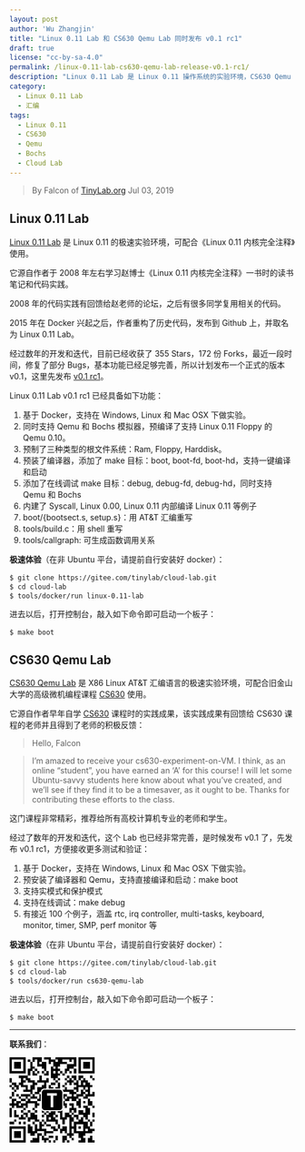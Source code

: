 ```yaml
---
layout: post
author: 'Wu Zhangjin'
title: "Linux 0.11 Lab 和 CS630 Qemu Lab 同时发布 v0.1 rc1"
draft: true
license: "cc-by-sa-4.0"
permalink: /linux-0.11-lab-cs630-qemu-lab-release-v0.1-rc1/
description: "Linux 0.11 Lab 是 Linux 0.11 操作系统的实验环境，CS630 Qemu Lab 是 X86 Linux 汇编语言实验环境，两个环境于 2019年7月3日 同时发布 v0.1 rc1"
category:
  - Linux 0.11 Lab
  - 汇编
tags:
  - Linux 0.11
  - CS630
  - Qemu
  - Bochs
  - Cloud Lab
---
```


> By Falcon of [TinyLab.org][1]
> Jul 03, 2019

## Linux 0.11 Lab

[Linux 0.11 Lab](/linux-0.11-lab) 是 Linux 0.11 的极速实验环境，可配合《Linux 0.11 内核完全注释》使用。

它源自作者于 2008 年左右学习赵博士《Linux 0.11 内核完全注释》一书时的读书笔记和代码实践。

2008 年的代码实践有回馈给赵老师的论坛，之后有很多同学复用相关的代码。

2015 年在 Docker 兴起之后，作者重构了历史代码，发布到 Github 上，并取名为 Linux 0.11 Lab。

经过数年的开发和迭代，目前已经收获了 355 Stars，172 份 Forks，最近一段时间，修复了部分 Bugs，基本功能已经足够完善，所以计划发布一个正式的版本 v0.1，这里先发布 [v0.1 rc1](https://gitee.com/tinylab/linux-0.11-lab/tree/v0.1-rc1/)。

Linux 0.11 Lab v0.1 rc1 已经具备如下功能：

1. 基于 Docker，支持在 Windows, Linux 和 Mac OSX 下做实验。
2. 同时支持 Qemu 和 Bochs 模拟器，预编译了支持 Linux 0.11 Floppy 的 Qemu 0.10。
3. 预制了三种类型的根文件系统：Ram, Floppy, Harddisk。
4. 预装了编译器，添加了 make 目标：boot, boot-fd, boot-hd，支持一键编译和启动
5. 添加了在线调试 make 目标：debug, debug-fd, debug-hd，同时支持 Qemu 和 Bochs
6. 内建了 Syscall, Linux 0.00, Linux 0.11 内部编译 Linux 0.11 等例子
7. boot/{bootsect.s, setup.s}：用 AT&T 汇编重写
8. tools/build.c：用 shell 重写
9. tools/callgraph: 可生成函数调用关系

**极速体验**（在非 Ubuntu 平台，请提前自行安装好 docker）：

    $ git clone https://gitee.com/tinylab/cloud-lab.git
    $ cd cloud-lab
    $ tools/docker/run linux-0.11-lab

进去以后，打开控制台，敲入如下命令即可启动一个板子：

    $ make boot

## CS630 Qemu Lab

[CS630 Qemu Lab](/cs630-qemu-lab) 是 X86 Linux AT&T 汇编语言的极速实验环境，可配合旧金山大学的高级微机编程课程 [CS630](http://www.cs.usfca.edu/~cruse/cs630f06/) 使用。

它源自作者早年自学 [CS630](http://www.cs.usfca.edu/~cruse/cs630f06/) 课程时的实践成果，该实践成果有回馈给 CS630 课程的老师并且得到了老师的积极反馈：

> Hello, Falcon

> I’m amazed to receive your cs630-experiment-on-VM. I think, as an online “student”, you have earned an ‘A’ for this course! I will let some Ubuntu-savvy students here know about what you’ve created, and we’ll see if they find it to be a timesaver, as it ought to be. Thanks for contributing these efforts to the class.

这门课程非常精彩，推荐给所有高校计算机专业的老师和学生。

经过了数年的开发和迭代，这个 Lab 也已经非常完善，是时候发布 v0.1 了，先发布 v0.1 rc1，方便接收更多测试和验证：

1. 基于 Docker，支持在 Windows, Linux 和 Mac OSX 下做实验。
2. 预安装了编译器和 Qemu，支持直接编译和启动：make boot
3. 支持实模式和保护模式
4. 支持在线调试：make debug
5. 有接近 100 个例子，涵盖 rtc, irq controller, multi-tasks, keyboard, monitor, timer, SMP, perf monitor 等

**极速体验**（在非 Ubuntu 平台，请提前自行安装好 docker）：

    $ git clone https://gitee.com/tinylab/cloud-lab.git
    $ cd cloud-lab
    $ tools/docker/run cs630-qemu-lab

进去以后，打开控制台，敲入如下命令即可启动一个板子：

    $ make boot

<hr>

**联系我们**：

![tinylab wechat](/images/wechat/tinylab.jpg)

[1]: http://tinylab.org
